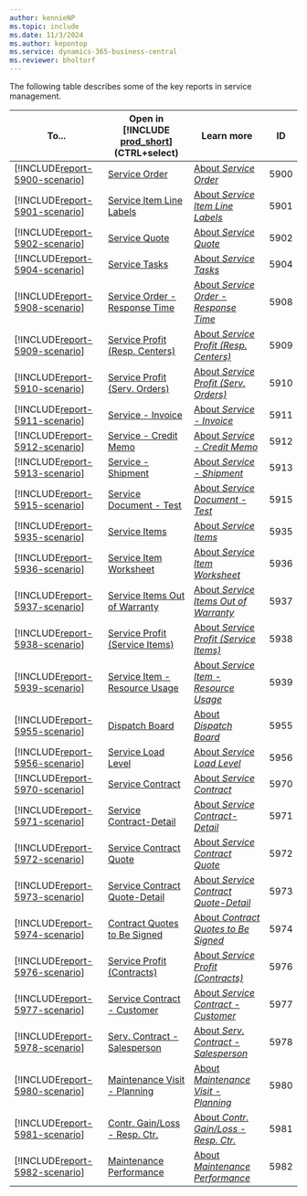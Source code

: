 ```yaml
---
author: kennieNP
ms.topic: include
ms.date: 11/3/2024
ms.author: kepontop
ms.service: dynamics-365-business-central
ms.reviewer: bholtorf
---
```


The following table describes some of the key reports in service management.

| To...  | Open in [!INCLUDE [prod_short](prod_short.md)] (CTRL+select) | Learn more | ID | 
| ------ | ------------------------------------------------------------ | ---------- | -- |
| [!INCLUDE[report-5900-scenario](../includes/report-5900-scenario-include.md)] | [Service Order](https://businesscentral.dynamics.com?report=5900) | [About *Service Order*](../reports/report-5900.md) | 5900 |
| [!INCLUDE[report-5901-scenario](../includes/report-5901-scenario-include.md)] | [Service Item Line Labels](https://businesscentral.dynamics.com?report=5901) | [About *Service Item Line Labels*](../reports/report-5901.md) | 5901 |
| [!INCLUDE[report-5902-scenario](../includes/report-5902-scenario-include.md)] | [Service Quote](https://businesscentral.dynamics.com?report=5902) | [About *Service Quote*](../reports/report-5902.md) | 5902 |
| [!INCLUDE[report-5904-scenario](../includes/report-5904-scenario-include.md)] | [Service Tasks](https://businesscentral.dynamics.com?report=5904) | [About *Service Tasks*](../reports/report-5904.md) | 5904 |
| [!INCLUDE[report-5908-scenario](../includes/report-5908-scenario-include.md)] | [Service Order - Response Time](https://businesscentral.dynamics.com?report=5908) | [About *Service Order - Response Time*](../reports/report-5908.md) | 5908 |
| [!INCLUDE[report-5909-scenario](../includes/report-5909-scenario-include.md)] | [Service Profit (Resp. Centers)](https://businesscentral.dynamics.com?report=5909) | [About *Service Profit (Resp. Centers)*](../reports/report-5909.md) | 5909 |
| [!INCLUDE[report-5910-scenario](../includes/report-5910-scenario-include.md)] | [Service Profit (Serv. Orders)](https://businesscentral.dynamics.com?report=5910) | [About *Service Profit (Serv. Orders)*](../reports/report-5910.md) | 5910 |
| [!INCLUDE[report-5911-scenario](../includes/report-5911-scenario-include.md)] | [Service - Invoice](https://businesscentral.dynamics.com?report=5911) | [About *Service - Invoice*](../reports/report-5911.md) | 5911 |
| [!INCLUDE[report-5912-scenario](../includes/report-5912-scenario-include.md)] | [Service - Credit Memo](https://businesscentral.dynamics.com?report=5912) | [About *Service - Credit Memo*](../reports/report-5912.md) | 5912 |
| [!INCLUDE[report-5913-scenario](../includes/report-5913-scenario-include.md)] | [Service - Shipment](https://businesscentral.dynamics.com?report=5913) | [About *Service - Shipment*](../reports/report-5913.md) | 5913 |
| [!INCLUDE[report-5915-scenario](../includes/report-5915-scenario-include.md)] | [Service Document - Test](https://businesscentral.dynamics.com?report=5915) | [About *Service Document - Test*](../reports/report-5915.md) | 5915 |
| [!INCLUDE[report-5935-scenario](../includes/report-5935-scenario-include.md)] | [Service Items](https://businesscentral.dynamics.com?report=5935) | [About *Service Items*](../reports/report-5935.md) | 5935 |
| [!INCLUDE[report-5936-scenario](../includes/report-5936-scenario-include.md)] | [Service Item Worksheet](https://businesscentral.dynamics.com?report=5936) | [About *Service Item Worksheet*](../reports/report-5936.md) | 5936 |
| [!INCLUDE[report-5937-scenario](../includes/report-5937-scenario-include.md)] | [Service Items Out of Warranty](https://businesscentral.dynamics.com?report=5937) | [About *Service Items Out of Warranty*](../reports/report-5937.md) | 5937 |
| [!INCLUDE[report-5938-scenario](../includes/report-5938-scenario-include.md)] | [Service Profit (Service Items)](https://businesscentral.dynamics.com?report=5938) | [About *Service Profit (Service Items)*](../reports/report-5938.md) | 5938 |
| [!INCLUDE[report-5939-scenario](../includes/report-5939-scenario-include.md)] | [Service Item - Resource Usage](https://businesscentral.dynamics.com?report=5939) | [About *Service Item - Resource Usage*](../reports/report-5939.md) | 5939 |
| [!INCLUDE[report-5955-scenario](../includes/report-5955-scenario-include.md)] | [Dispatch Board](https://businesscentral.dynamics.com?report=5955) | [About *Dispatch Board*](../reports/report-5955.md) | 5955 |
| [!INCLUDE[report-5956-scenario](../includes/report-5956-scenario-include.md)] | [Service Load Level](https://businesscentral.dynamics.com?report=5956) | [About *Service Load Level*](../reports/report-5956.md) | 5956 |
| [!INCLUDE[report-5970-scenario](../includes/report-5970-scenario-include.md)] | [Service Contract](https://businesscentral.dynamics.com?report=5970) | [About *Service Contract*](../reports/report-5970.md) | 5970 |
| [!INCLUDE[report-5971-scenario](../includes/report-5971-scenario-include.md)] | [Service Contract-Detail](https://businesscentral.dynamics.com?report=5971) | [About *Service Contract-Detail*](../reports/report-5971.md) | 5971 |
| [!INCLUDE[report-5972-scenario](../includes/report-5972-scenario-include.md)] | [Service Contract Quote](https://businesscentral.dynamics.com?report=5972) | [About *Service Contract Quote*](../reports/report-5972.md) | 5972 |
| [!INCLUDE[report-5973-scenario](../includes/report-5973-scenario-include.md)] | [Service Contract Quote-Detail](https://businesscentral.dynamics.com?report=5973) | [About *Service Contract Quote-Detail*](../reports/report-5973.md) | 5973 |
| [!INCLUDE[report-5974-scenario](../includes/report-5974-scenario-include.md)] | [Contract Quotes to Be Signed](https://businesscentral.dynamics.com?report=5974) | [About *Contract Quotes to Be Signed*](../reports/report-5974.md) | 5974 |
| [!INCLUDE[report-5976-scenario](../includes/report-5976-scenario-include.md)] | [Service Profit (Contracts)](https://businesscentral.dynamics.com?report=5976) | [About *Service Profit (Contracts)*](../reports/report-5976.md) | 5976 |
| [!INCLUDE[report-5977-scenario](../includes/report-5977-scenario-include.md)] | [Service Contract - Customer](https://businesscentral.dynamics.com?report=5977) | [About *Service Contract - Customer*](../reports/report-5977.md) | 5977 |
| [!INCLUDE[report-5978-scenario](../includes/report-5978-scenario-include.md)] | [Serv. Contract - Salesperson](https://businesscentral.dynamics.com?report=5978) | [About *Serv. Contract - Salesperson*](../reports/report-5978.md) | 5978 |
| [!INCLUDE[report-5980-scenario](../includes/report-5980-scenario-include.md)] | [Maintenance Visit - Planning](https://businesscentral.dynamics.com?report=5980) | [About *Maintenance Visit - Planning*](../reports/report-5980.md) | 5980 |
| [!INCLUDE[report-5981-scenario](../includes/report-5981-scenario-include.md)] | [Contr. Gain/Loss - Resp. Ctr.](https://businesscentral.dynamics.com?report=5981) | [About *Contr. Gain/Loss - Resp. Ctr.*](../reports/report-5981.md) | 5981 |
| [!INCLUDE[report-5982-scenario](../includes/report-5982-scenario-include.md)] | [Maintenance Performance](https://businesscentral.dynamics.com?report=5982) | [About *Maintenance Performance*](../reports/report-5982.md) | 5982 |


<!-- 
Report_
5900
5901
5902
5904
5908
5909
5910
5911
5912
5913
5915
5935
5936
5937
5938
5939
5955
5956
5970
5971
5972
5973
5974
5976
5977
5978
5980
5981
5982


5983
Contract Gain/Loss Entries
Shows the contract number, reason code, contract group code, responsibility center, customer number, ship-to code, customer name, and type of change, as well as the contract gain and loss. You can print all your service contract gain/loss entries.

| [!INCLUDE[report-666-scenario](../includes/report-666-scenario-include.md)] | [xxx](https://businesscentral.dynamics.com?report=666) | [About *xxx*](../reports/report-666.md) | 666 |


5984
Contract Invoicing - Test
Shows the contract numbers, customer numbers, contract invoice periods and amounts, next invoice dates, and the number of service invoices that are created. You can test which service contracts are due for invoicing up to the date that you have specified.

Posting Date
Enter the date that you want to use as the posting date on the service invoices that are created.

Invoice to Date
Enter the date up to which you want to invoice contracts. The report includes contracts with the next invoice dates on or before this date.

| [!INCLUDE[report-666-scenario](../includes/report-666-scenario-include.md)] | [xxx](https://businesscentral.dynamics.com?report=666) | [About *xxx*](../reports/report-666.md) | 666 |


5985
Contract Price Update - Test
Shows the contracts numbers, customer numbers, contract amounts, price update percentages, and any errors that occur. You can test which service contracts need price updates up to the date that you have specified.

Update to Date
Enter the date up to which you want to update prices. The report includes contracts with next price update dates on or before this date.

Price Update %
Enter the price update for the service item contract values in percentages.

| [!INCLUDE[report-666-scenario](../includes/report-666-scenario-include.md)] | [xxx](https://businesscentral.dynamics.com?report=666) | [About *xxx*](../reports/report-666.md) | 666 |


5987
Expired Contract Lines - Test
Shows the contract numbers, the service items to be removed, the contract expiration dates, and line amounts. You can test which contract lines have expired and need to be removed from service contracts up to the date that you have specified.

Field	Description

Remove Lines to
Enter the date up to which you want to check for expired contract lines. The report includes contract lines with contract expiration dates on or before this date.

Reason Code
Select the reason code for the removal of lines from the contract. To see the existing reason codes, choose the field.

Reason Code Description
Enter a description for the reason code.

| [!INCLUDE[report-666-scenario](../includes/report-666-scenario-include.md)] | [xxx](https://businesscentral.dynamics.com?report=666) | [About *xxx*](../reports/report-666.md) | 666 |


5988
Contr. Serv. Orders - Test
Shows the numbers of contracts, the numbers and the names of customers, as well as some other information relating to the service orders that are created for the period that you have specified. You can test which service contracts include service items that are due for service within the specified period.

Starting Date

Enter the starting date for the period that you want to create contract service orders for. The report includes contracts with service items that have next planned service dates on or later than this date.

Ending Date

Enter the ending date for the period that you want to create contract service orders for. The report includes contracts with service items with next planned service dates on or earlier than this date.

| [!INCLUDE[report-666-scenario](../includes/report-666-scenario-include.md)] | [xxx](https://businesscentral.dynamics.com?report=666) | [About *xxx*](../reports/report-666.md) | 666 |


6080
Serv. Pricing Profitability
Shows the usage amount, the invoice amount, the discount amount, the cost amount, the profit percentage, and the profit amount. You can print a list of your service pricing profit amounts.

| [!INCLUDE[report-666-scenario](../includes/report-666-scenario-include.md)] | [xxx](https://businesscentral.dynamics.com?report=666) | [About *xxx*](../reports/report-666.md) | 666 |


6086
Prepaid Contr. Entries
Shows the contract numbers, service items, account numbers, and amounts posted. You can test the transfer of prepaid service contract ledger entries amounts from prepaid accounts to income accounts up to the date you have specified.

Post until Date
Enter the date up to which you want to post prepaid entries. The report includes service ledger entries with posting dates on or before this date.

Posting Date
Enter the date that you want to use as the posting date on the service ledger entries.

| [!INCLUDE[report-666-scenario](../includes/report-666-scenario-include.md)] | [xxx](https://businesscentral.dynamics.com?report=666) | [About *xxx*](../reports/report-666.md) | 666 |

 
-->
